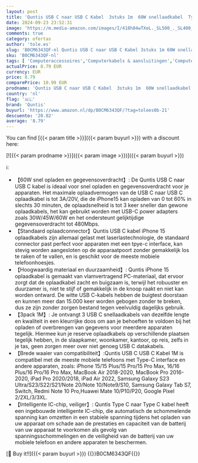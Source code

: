 ```yaml
---
layout: post
title: 'Quntis USB C naar USB C Kabel  3stuks 1m  60W snellaadkabel  Type C naar Type C oplaadkabel compatibel met iPhone 15 16 Plus Pro Max  MacBook Pro Air  iPad Pro/Air  Samsung Galaxy S23/S22/S21  Pixel'
date: 2024-09-23 23:52:31
image: 'https://m.media-amazon.com/images/I/418h84wTXeL._SL500_._SL400_.jpg'
comments: true
category: ofertas
author: 'tole.es'
slug: 'B0CM6343QF-nl Quntis USB C naar USB C Kabel 3stuks 1m 60W snellaadkabel...'
sku: 'B0CM6343QF-nl'
tags: [ 'Computeraccessoires','Computerkabels & aansluitingen','Computers, onderdelen & accessoires','Elektronica','Kabels & accessoires','USB-kabels','quntis','🇳🇱', ]
actualPrice: 8.79 EUR
currency: EUR
price: 8.79
comparePrice: 10.99 EUR
prodname: 'Quntis USB C naar USB C Kabel  3stuks 1m  60W snellaadkabel  Type C naar Type C oplaadkabel compatibel met iPhone 15 16 Plus Pro Max  MacBook Pro Air  iPad Pro/Air  Samsung Galaxy S23/S22/S21  Pixel'
country: 'nl'
flag: '🇳🇱'
brand: 'Quntis'
buyurl: 'https://www.amazon.nl/dp/B0CM6343QF/?tag=tolees0b-21'
descuento: '20.02'
average: '8.79'
---
```


You can find [{{< param title >}}]({{< param buyurl >}}) with a discount here:

[![{{< param prodname >}}]({{< param image >}})]({{< param buyurl >}})

ℹ️:

- 【60W snel opladen en gegevensoverdracht】: De Quntis USB C naar USB C kabel is ideaal voor snel opladen en gegevensoverdracht voor je apparaten. Het maximale oplaadvermogen van de USB C naar USB C oplaadkabel is tot 3A/20V, die de iPhone15 kan opladen van 0 tot 60% in slechts 30 minuten, de oplaadsnelheid is tot 3 keer sneller dan gewone oplaadkabels, het kan gebruikt worden met USB-C power adapters zoals 30W/45W/60W en het ondersteunt gelijktijdige gegevensoverdracht tot 480Mbps.
- 【Standaard oplaadconnector】Quntis USB C kabel iPhone 15 oplaadkabels zijn allemaal gelast met laserlastechnologie, de standaard connector past perfect voor apparaten met een tpye-c interface, kan stevig worden aangesloten op de apparaatpoort zonder gemakkelijk los te raken of te vallen, en is geschikt voor de meeste mobiele telefoonhoesjes.
- 【Hoogwaardig materiaal en duurzaamheid】: Quntis iPhone 15 oplaadkabel is gemaakt van vlamvertragend PC-materiaal, dat ervoor zorgt dat de oplaadkabel zacht en buigzaam is, terwijl het robuuster en duurzamer is, niet te stijf of gemakkelijk in de knoop raakt en niet kan worden ontward. De witte USB C-kabels hebben de buigtest doorstaan en kunnen meer dan 15.000 keer worden gebogen zonder te breken, dus ze zijn zonder zorgen bestand tegen veelvuldig dagelijks gebruik.
- 【3pack 1M】: Je ontvangt 3 USB C snellaadkabels van dezelfde lengte en kwaliteit in een kleurrijke doos om aan je behoeften te voldoen bij het opladen of overbrengen van gegevens voor meerdere apparaten tegelijk. Hiermee kun je reserve oplaadkabels op verschillende plaatsen tegelijk hebben, in de slaapkamer, woonkamer, kantoor, op reis, zelfs in je tas, geen zorgen meer over niet genoeg USB C datakabels.
- 【Brede waaier van compatibiliteit】:Quntis USB C USB C Kabel 1M is compatibel met de meeste mobiele telefoons met Type-C interface en andere apparaten, zoals: iPhone 15/15 Plus/15 Pro/15 Pro Max, 16/16 Plus/16 Pro/16 Pro Max, MacBook Air 2018-2020, MacBook Pro 2016-2020, iPad Pro 2020/2018, iPad Air 2022, Samsung Galaxy S23 Ultra/S23/S22/S21/Note 20/Note 10/Note9/S10, Samsung Galaxy Tab S7, Switch, Redmi Note 10 Pro,Huawei Mate 10/P10/P20, Google Pixel 2/2XL/3/3XL.
- 【Intelligente IC-chip, veiliger】: Quntis Type C naar Type C kabel heeft een ingebouwde intelligente IC-chip, die automatisch de schommelende spanning kan omzetten in een stabiele spanning tijdens het opladen van uw apparaat om schade aan de prestaties en capaciteit van de batterij van uw apparaat te voorkomen als gevolg van spanningsschommelingen en de veiligheid van de batterij van uw mobiele telefoon en andere apparaten te beschermen.

[🛒 Buy it!!]({{< param buyurl >}})
{{<world>}}B0CM6343QF{{</world>}}

